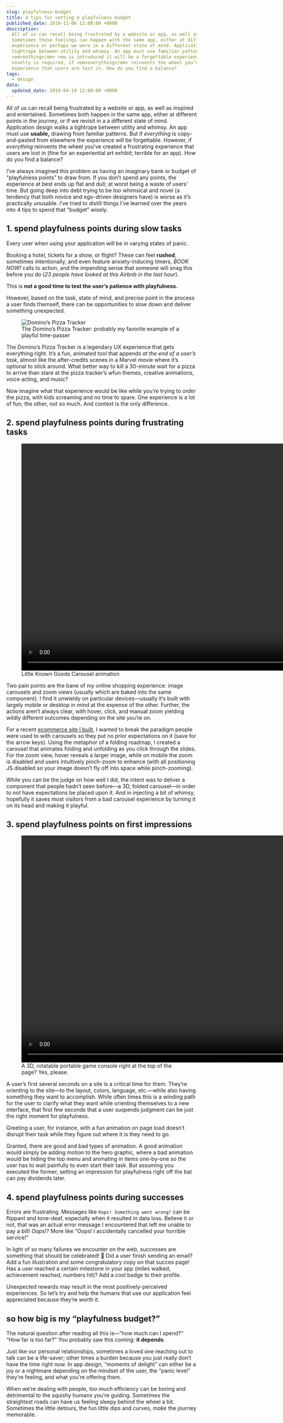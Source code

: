 ```yaml
---
slug: playfulness-budget
title: 4 tips for setting a playfulness budget
published_date: 2019-11-06 12:00:00 +0000
description:
  All of us can recall being frustrated by a website or app, as well as inspired and entertained.
  Sometimes those feelings can happen with the same app, either at different points in the
  experience or perhaps we were in a different state of mind. Application design always walks a
  tightrope between utility and whimsy. An app must use familiar patterns to be usable, but if
  <em>nothing</em> new is introduced it will be a forgettable experience. But while <em>some</em>
  novelty is required, if <em>everything</em> reinvents the wheel you’ve created a frustrating
  experience that users are lost in. How do you find a balance?
tags:
  - design
data:
  updated_date: 2019-04-19 12:00:00 +0000
---
```


All of us can recall being frustrated by a website or app, as well as inspired and entertained.
Sometimes both happen in the same app, either at different points in the journey, or if we revisit
in a a different state of mind. Application design walks a tightrope between utility and whimsy. An
app must use **usable,** drawing from familiar patterns. But if _everything_ is copy-and-pasted from
elsewhere the experience will be forgettable. However, if _everything_ reinvents the wheel you’ve
created a frustrating experience that users are lost in (fine for an experiential art exhibit;
terrible for an app). How do you find a balance?

I’ve always imagined this problem as having an imaginary bank or budget of “playfulness points” to
draw from. If you don’t spend any points, the experience at best ends up flat and dull; at worst
being a waste of users’ time. But going deep into debt trying to be _too_ whimsical and novel (a
tendency that both novice and ego-driven designers have) is worse as it’s practically unusable. I’ve
tried to distill things I’ve learned over the years into 4 tips to spend that “budget” wisely.

## 1. spend playfulness points during slow tasks

Every user when using your application will be in varying states of panic.

Booking a hotel, tickets for a show, or flight? These can feel **rushed**, sometimes intentionally,
and even feature anxiety-inducing timers, _BOOK NOW!_ calls to action, and the impending sense that
someone will snag this before you do (_23 people have looked at this Airbnb in the last hour_).

This is **not a good time to test the user’s patience with playfulness.**

However, based on the task, state of mind, and precise point in the process a user finds themself,
there can be opportunities to slow down and deliver something unexpected.

<figure>
  <img src="../assets/images/playfulness-budget/pizza-tracker.jpg" alt="Domino’s Pizza Tracker" />
  <figcaption>The Domino’s Pizza Tracker: probably my favorite example of a playful time-passer</figcaption>
</figure>

The Domino’s Pizza Tracker is a legendary UX experience that gets everything right. It’s a fun,
animated tool that appends _at the end of a user’s task_, almost like the after-credits scenes in a
Marvel movie where it’s optional to stick around. What better way to kill a 30-minute wait for a
pizza to arrive than stare at the pizza tracker’s wfun themes, creative animations, voice acting,
and music?

Now imagine what that experience would be like while you’re trying to _order_ the pizza, with kids
screaming and no time to spare. One experience is a lot of fun; the other, not so much. And context
is the only difference.

## 2. spend playfulness points during frustrating tasks

<figure>
  <video autoplay="true" controls muted loop playsinline width="1376" height="600">
    <source src="../assets/images/playfulness-budget/little-known-goods-carousel.mp4" type="video/mp4" />
  </video>
  <figcaption>Little Known Goods Carousel animation</figcaption>
</figure>

Two pain points are the bane of my online shopping experience: image carousels and zoom views
(usually which are baked into the same component). I find it unwieldy on particular devices—usually
it‘s built with largely mobile or desktop in mind at the expense of the other. Further, the actions
aren’t always clear, with hover, click, and manual zoom yielding wildly different outcomes depending
on the site you’re on.

For a recent [ecommerce site I built][lkg], I wanted to break the paradigm people were used to with
carousels so they put no prior expectations on it (save for the arrow keys). Using the metaphor of a
folding roadmap, I created a carousel that animates folding and unfolding as you click through the
slides. For the zoom view, hover reveals a larger image, while on mobile the zoom is disabled and
users intuitively pinch-zoom to enhance (with all positioning JS disabled so your image doesn’t fly
off into space while pinch-zooming).

While you can be the judge on how well I did, the intent was to deliver a component that people
hadn’t seen before—a 3D, folded carousel—in order to not have expectations be placed upon it. And in
injecting a bit of whimsy, hopefully it saves most visitors from a bad carousel experience by
turning it on its head and making it playful.

## 3. spend playfulness points on first impressions

<figure>
  <video autoplay="true" controls muted loop playsinline width="1375" height="600">
    <source src="../assets/images/playfulness-budget/playdate.mp4" type="video/mp4" />
  </video>
  <figcaption>A 3D, rotatable portable game console right at the top of the page? Yes, please.</figcaption>
</figure>

A user’s first several seconds on a site is a critical time for them. They’re orienting to the
site—to the layout, colors, language, etc.—while also having something they want to accomplish.
While often times this is a winding path for the user to clarify what they want while orienting
themselves to a new interface, that first few seconds that a user suspends judgment can be just the
right moment for playfulness.

Greeting a user, for instance, with a fun animation on page load doesn’t disrupt their task while
they figure out where it is they need to go.

Granted, there are good and bad types of animation. A good animation would simply be adding motion
to the hero graphic, where a bad animation would be hiding the top menu and animating in items
one-by-one so the user has to wait painfully to even start their task. But assuming you executed the
former, setting an impression for playfulness right off the bat can pay dividends later.

## 4. spend playfulness points during successes

Errors are frustrating. Messages like `Oops! Something went wrong!` can be flippant and tone-deaf,
especially when it resulted in data loss. Believe it or not, that was an actual error message I
encountered that left me unable to pay a bill! _Oops!?_ More like “Oops! I accidentally cancelled
your horrible service!”

In light of so many failures we encounter on the web, successes are something that should be
celebrated! 🎉 Did a user finish sending an email? Add a fun illustration and some congratulatory
copy on that succes page! Has a user reached a certain milestone in your app (miles walked,
achievement reached, numbers hit)? Add a cool badge to their profile.

Unexpected rewards may result in the most positively-perceived experiences. So let’s try and help
the humans that use our application feel appreciated because they’re worth it.

## so how big is my “playfulness budget?”

The natural question after reading all this is—”how much can I spend?” “How far is too far?” You
probably saw this coming: **it depends**.

Just like our personal relationships, sometimes a loved one reaching out to talk can be a
life-saver; other times a burden because you just really don’t have the time right now. In app
design, “moments of delight” can either be a joy or a nightmare depending on the mindset of the
user, the “panic level” they’re feeling, and what you’re offering them.

When we’re dealing with people, _too much_ efficiency can be boring and detrimental to the squishy
humans you’re guiding. Sometimes the straightest roads can have us feeling sleepy behind the wheel a
bit. Sometimes the little detours, the fun little dips and curves, _make_ the journey memorable.

[lkg]: https://littleknowngoods.com
